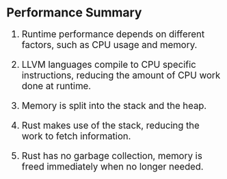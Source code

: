 # Performance Summary

<div style="font-size: 1.5em;">

1. Runtime performance depends on different factors, such as CPU usage and memory.

2. LLVM languages compile to CPU specific instructions, reducing the amount of CPU work done at runtime.

3. Memory is split into the stack and the heap.

4. Rust makes use of the stack, reducing the work to fetch information.

5. Rust has no garbage collection, memory is freed immediately when no longer needed.
